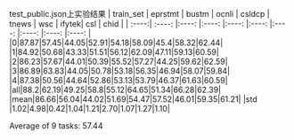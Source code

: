 test_public.json上实验结果
| train_set  | eprstmt  | bustm  | ocnli   | csldcp   | tnews | wsc | ifytek| csl | chid  |
| :----:| :----: |:----: |:----: |:----: |:----: |:----: |:----: |:----: |:----: |
|0|87.87|57.45|44.05|52.91|54.18|58.09|45.4|58.32|62.44|
|1|84.92|50.68|43.33|51.51|56.12|62.09|47.11|59.13|60.59|
|2|86.23|57.67|44.01|50.39|55.52|57.27|44.25|59.62|62.59|
|3|86.89|63.83|44.05|50.78|53.18|56.35|46.94|58.07|59.84|
|4|87.38|50.56|44.64|52.86|53.13|53.79|46.37|61.63|60.59|
|all|88.2|62.19|49.25|58.8|55.12|64.65|51.34|66.28|62.39|
|mean|86.66|56.04|44.02|51.69|54.47|57.52|46.01|59.35|61.21|
|std |1.02|4.98|0.42|1.04|1.21|2.70|1.07|1.27|1.10|

Average of 9 tasks: 57.44
